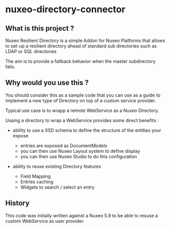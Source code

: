 nuxeo-directory-connector
=========================

## What is this project ?

Nuxeo Resilient Directory is a simple Addon for Nuxeo Platforms that allows to set-up a resilient directory ahead of standard sub directories such as LDAP or SQL directories

The aim is to provide a fallback behavior when the master subdirectory falls.

## Why would you use this ?

You should consider this as a sample code that you can use as a guide to implement a new type of Directory on top of a custom service provider.

Typical use case is to wrapp a remote WebService as a Nuxeo Directory.

Usaing a directory to wrap a WebService provides some direct benefits :

 - ability to use a XSD schema to define the structure of the entities your expose 

      - entries are exposed as DocumentModels
      - you can then use Nuxeo Layout system to define display 
      - you can then use Nuxeo Studio to do this configuration

 - ability to reuse existing Directory features

      - Field Mapping
      - Entries caching
      - Widgets to search / select an entry

## History

This code was initially written against a Nuxeo 5.9 to be able to resuse a custom WebService as user provider.


